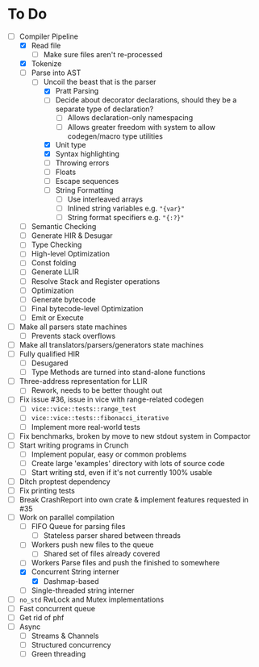 # To Do

- [ ] Compiler Pipeline
  - [x] Read file
    - [ ] Make sure files aren't re-processed
  - [x] Tokenize
  - [ ] Parse into AST
    - [ ] Uncoil the beast that is the parser
      - [x] Pratt Parsing
      - [ ] Decide about decorator declarations, should they be a separate type of declaration?
        - [ ] Allows declaration-only namespacing
        - [ ] Allows greater freedom with system to allow codegen/macro type utilities
      - [x] Unit type
      - [x] Syntax highlighting
      - [ ] Throwing errors
      - [ ] Floats
      - [ ] Escape sequences
      - [ ] String Formatting
        - [ ] Use interleaved arrays
        - [ ] Inlined string variables e.g. `"{var}"`
        - [ ] String format specifiers e.g. `"{:?}"`
  - [ ] Semantic Checking
  - [ ] Generate HIR & Desugar
  - [ ] Type Checking
  - [ ] High-level Optimization
  - [ ] Const folding
  - [ ] Generate LLIR
  - [ ] Resolve Stack and Register operations
  - [ ] Optimization
  - [ ] Generate bytecode
  - [ ] Final bytecode-level Optimization
  - [ ] Emit or Execute
- [ ] Make all parsers state machines
  - [ ] Prevents stack overflows
- [ ] Make all translators/parsers/generators state machines
- [ ] Fully qualified HIR
  - [ ] Desugared
  - [ ] Type Methods are turned into stand-alone functions
- [ ] Three-address representation for LLIR
  - [ ] Rework, needs to be better thought out
- [ ] Fix issue #36, issue in vice with range-related codegen
  - [ ] `vice::vice::tests::range_test`
  - [ ] `vice::vice::tests::fibonacci_iterative`
  - [ ] Implement more real-world tests
- [ ] Fix benchmarks, broken by move to new stdout system in Compactor
- [ ] Start writing programs in Crunch
  - [ ] Implement popular, easy or common problems
  - [ ] Create large 'examples' directory with lots of source code
  - [ ] Start writing std, even if it's not currently 100% usable
- [ ] Ditch proptest dependency
- [ ] Fix printing tests
- [ ] Break CrashReport into own crate & implement features requested in #35
- [ ] Work on parallel compilation
  - [ ] FIFO Queue for parsing files
    - [ ] Stateless parser shared between threads
  - [ ] Workers push new files to the queue
    - [ ] Shared set of files already covered
  - [ ] Workers Parse files and push the finished to somewhere
  - [x] Concurrent String interner
    - [x] Dashmap-based
  - [ ] Single-threaded string interner
- [ ] `no_std` RwLock and Mutex implementations
- [ ] Fast concurrent queue
- [ ] Get rid of phf
- [ ] Async
  - [ ] Streams & Channels
  - [ ] Structured concurrency
  - [ ] Green threading
